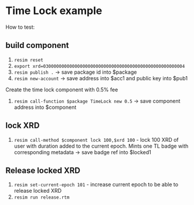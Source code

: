 # Time Lock example

How to test:

## build component

1. `resim reset`
1. `export xrd=030000000000000000000000000000000000000000000000000004`
1. `resim publish .` -> save package id into $package
1. `resim new-account` -> save address into $acc1 and public key into $pub1

Create the time lock component with 0.5% fee
1. `resim call-function $package TimeLock new 0.5` -> save component address into $component

## lock XRD
1. `resim call-method $component lock 100,$xrd 100` - lock 100 XRD of user with duration added to the current epoch. Mints one TL badge with corresponding metadata -> save badge ref into $locked1

## Release locked XRD
1. `resim set-current-epoch 101` - increase current epoch to be able to release locked XRD
1. `resim run release.rtm`